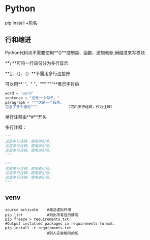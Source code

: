 # Python

pip install +包名

## 行和缩进

Python代码块不需要使用**{}**控制类、函数、逻辑判断,用缩进来写模块

**\ **可将一行语句分为多行显示

**[]、{}、（）**不需用多行连接符

可以用**'  '、"  "、"""   """**表示字符串

```python
word = 'word'
sentence = "这是一个句子。"
paragraph = """这是一个段落。
包含了多个语句"""              (可由多行组成，作为注释)
```

单行注释由**#**开头

多行注释：

```python
'''
这是多行注释，使用单引号。
这是多行注释，使用单引号。
这是多行注释，使用单引号。
'''

"""
这是多行注释，使用双引号。
这是多行注释，使用双引号。
这是多行注释，使用双引号。
"""
```

## venv

```shell
source activate    #激活虚拟环境
pip list           #列出所有包的情况
pip freeze > requirements.txt                                                              #Output installed packages in requirements format.
pip install -r requirments.txt
                   #别人安装相同的包
```

